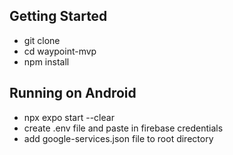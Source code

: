 ## Getting Started

- git clone
- cd waypoint-mvp
- npm install

## Running on Android

- npx expo start --clear
- create .env file and paste in firebase credentials
- add google-services.json file to root directory